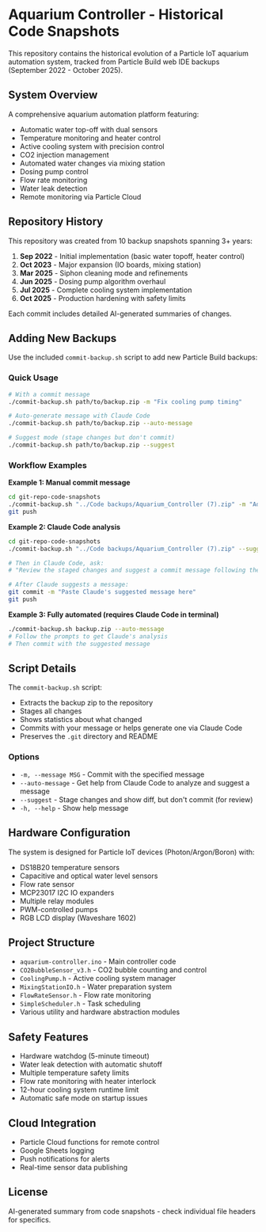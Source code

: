 # Aquarium Controller - Historical Code Snapshots

This repository contains the historical evolution of a Particle IoT aquarium automation system, tracked from Particle Build web IDE backups (September 2022 - October 2025).

## System Overview

A comprehensive aquarium automation platform featuring:
- Automatic water top-off with dual sensors
- Temperature monitoring and heater control
- Active cooling system with precision control
- CO2 injection management
- Automated water changes via mixing station
- Dosing pump control
- Flow rate monitoring
- Water leak detection
- Remote monitoring via Particle Cloud

## Repository History

This repository was created from 10 backup snapshots spanning 3+ years:

1. **Sep 2022** - Initial implementation (basic water topoff, heater control)
2. **Oct 2023** - Major expansion (IO boards, mixing station)
3. **Mar 2025** - Siphon cleaning mode and refinements
4. **Jun 2025** - Dosing pump algorithm overhaul
5. **Jul 2025** - Complete cooling system implementation
6. **Oct 2025** - Production hardening with safety limits

Each commit includes detailed AI-generated summaries of changes.

## Adding New Backups

Use the included `commit-backup.sh` script to add new Particle Build backups:

### Quick Usage

```bash
# With a commit message
./commit-backup.sh path/to/backup.zip -m "Fix cooling pump timing"

# Auto-generate message with Claude Code
./commit-backup.sh path/to/backup.zip --auto-message

# Suggest mode (stage changes but don't commit)
./commit-backup.sh path/to/backup.zip --suggest
```

### Workflow Examples

**Example 1: Manual commit message**
```bash
cd git-repo-code-snapshots
./commit-backup.sh "../Code backups/Aquarium_Controller (7).zip" -m "Add pH sensor support"
git push
```

**Example 2: Claude Code analysis**
```bash
cd git-repo-code-snapshots
./commit-backup.sh "../Code backups/Aquarium_Controller (7).zip" --suggest

# Then in Claude Code, ask:
# "Review the staged changes and suggest a commit message following the repo style"

# After Claude suggests a message:
git commit -m "Paste Claude's suggested message here"
git push
```

**Example 3: Fully automated (requires Claude Code in terminal)**
```bash
./commit-backup.sh backup.zip --auto-message
# Follow the prompts to get Claude's analysis
# Then commit with the suggested message
```

## Script Details

The `commit-backup.sh` script:
- Extracts the backup zip to the repository
- Stages all changes
- Shows statistics about what changed
- Commits with your message or helps generate one via Claude Code
- Preserves the `.git` directory and README

### Options

- `-m, --message MSG` - Commit with the specified message
- `--auto-message` - Get help from Claude Code to analyze and suggest a message
- `--suggest` - Stage changes and show diff, but don't commit (for review)
- `-h, --help` - Show help message

## Hardware Configuration

The system is designed for Particle IoT devices (Photon/Argon/Boron) with:
- DS18B20 temperature sensors
- Capacitive and optical water level sensors
- Flow rate sensor
- MCP23017 I2C IO expanders
- Multiple relay modules
- PWM-controlled pumps
- RGB LCD display (Waveshare 1602)

## Project Structure

- `aquarium-controller.ino` - Main controller code
- `CO2BubbleSensor_v3.h` - CO2 bubble counting and control
- `CoolingPump.h` - Active cooling system manager
- `MixingStationIO.h` - Water preparation system
- `FlowRateSensor.h` - Flow rate monitoring
- `SimpleScheduler.h` - Task scheduling
- Various utility and hardware abstraction modules

## Safety Features

- Hardware watchdog (5-minute timeout)
- Water leak detection with automatic shutoff
- Multiple temperature safety limits
- Flow rate monitoring with heater interlock
- 12-hour cooling system runtime limit
- Automatic safe mode on startup issues

## Cloud Integration

- Particle Cloud functions for remote control
- Google Sheets logging
- Push notifications for alerts
- Real-time sensor data publishing

## License

AI-generated summary from code snapshots - check individual file headers for specifics.

